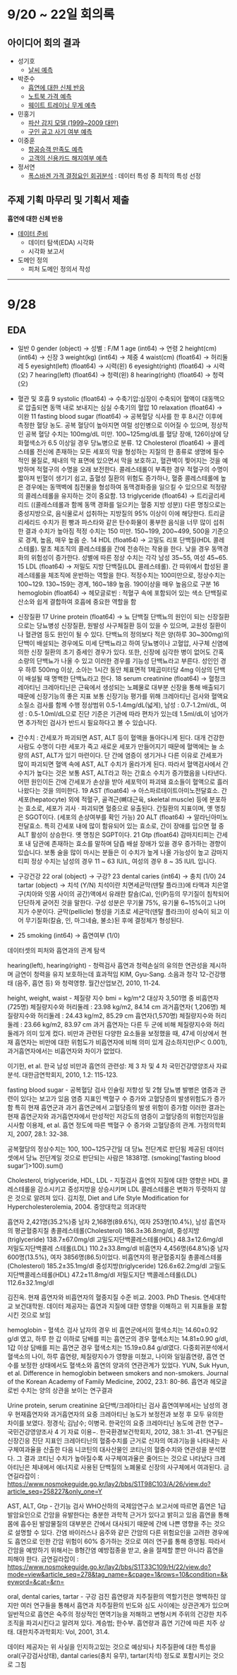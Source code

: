 <!-- 기간 : 22.9.20~10.7 -->
# 9/20 ~ 22일 회의록
## 아이디어 회의 결과
- 성기호
    - [날씨 예측](https://www.kaggle.com/datasets/ananthr1/weather-prediction)
- 박준수
    - [흡연에 대한 신체 반응](https://www.kaggle.com/datasets/kukuroo3/body-signal-of-smoking)
    - [노트북 가격 예측](https://www.kaggle.com/datasets/muhammetvarl/laptop-price?select=laptop_price.csv)
    - [웨이트 트레이닝 무게 예측 ](https://www.kaggle.com/datasets/kukuroo3/powerlifting-benchpress-weight-predict)
- 민홍기
    - [파산 감지 모델 (1999~2009 대만)](https://www.kaggle.com/datasets/fedesoriano/company-bankruptcy-prediction)
    - [구인 공고 사기 여부 예측](https://www.kaggle.com/datasets/shivamb/real-or-fake-fake-jobposting-prediction?datasetId=533871&sortBy=voteCount)
- 이중훈
    - [항공승객 만족도 예측](https://www.kaggle.com/datasets/teejmahal20/airline-passenger-satisfaction)
    - [고객의 신용카드 해지여부 예측](https://www.kaggle.com/datasets/gauravtopre/bank-customer-churn-dataset)
- 정서연
    - [폭스바겐 가격 결정요인 회귀분석](https://www.kaggle.com/code/gireeshs/volkswagen-price-regression-r-2-0-9555) : 데이터 특성 중 최적의 특성 선정

## 주제 기획 마무리 및 기획서 제출
**흡연에 대한 신체 반응**
- [데이터 준비](https://www.kaggle.com/datasets/kukuroo3/body-signal-of-smoking)
    - 데이터 탐색(EDA) 시각화
    - 시각화 보고서
- 도메인 정의
    - 피처 도메인 정의서 작성
---
# 9/28
## EDA
- 일반
    0   gender (object) -> 성별 : F/M
    1   age (int64) -> 연령
    2   height(cm) (int64)  -> 신장
    3   weight(kg) (int64) -> 체중
    4   waist(cm) (float64) -> 허리둘레
    5   eyesight(left) (float64) -> 시력(왼)
    6   eyesight(right) (float64) -> 시력(오)
    7   hearing(left) (float64) -> 청력(왼)
    8   hearing(right) (float64) -> 청력(오)

- 혈관 및 호흡
    9   systolic (float64) -> 수축기압:심장이 수축되어 혈액이 대동맥으로 압출되면 동맥 내로 보내지는 심실 수축기의 혈압
    10  relaxation (float64) -> 이완
    11  fasting blood sugar (float64) -> 공복혈당
    식사를 한 후 8시간 이후에 측정한 혈당 농도. 공복 혈당이 높아지면 여럴 성인병으로 이어질 수 있으며, 정상적인 공복 혈당 수치는 100mg/dL 미만.
    100~125mg/dL를 혈당 장애, 126이상에 당화혈색소가 6.5 이상일 경우 당뇨병으로 분류.
    12  Cholesterol (float64) -> 콜레스테롤
    전신에 존재하는 모든 세포의 막을 형성하는 지질의 한 종류로 생명에 필수적인 물질로,  체내의 막 표면에 있으면서 막을 보호하고, 혈관벽이 찢어지는 것을 예방하며 적혈구의 수명을 오래 보전한다.
    콜레스테롤이 부족한 경우 적혈구의 수명이 짧아져 빈혈이 생기기 쉽고, 출혈성 질환의 위험도 증가하나, 혈중 콜레스테롤에 높은 경우에는 동맥벽에 침전물을 형성하여 동맥경화증을 일으킬 수 있으므로 적정량의 콜레스테롤을 유지하는 것이 중요함.
    13  triglyceride  (float64) -> 트리글리세리드 ((콜레스테롤과 함께 동맥 경화를 일으키는 혈중 지방 성분))
    다른 명칭으로는 중성지방으로, 음식물로서 섭취하는 지방질의 95% 이상이 이에 해당한다.
    트리글리세리드 수치가 흰 빵과 파스타와 같은 탄수화물이 풍부한 음식을 너무 많이 섭취한 결과 수치가 높아짐
    적정 수치는 150 미만. 150~199, 200~499, 500을 기준으로 경계, 높음, 매우 높음 순.
    14  HDL (float64) -> 고밀도 리포 단백질(HDL 콜레스테롤). 말초 체조직의 콜레스테롤을 간에 전송하는 작용을 한다. 낮을 경우 동맥경화의 위험성이 증가한다. 성별에 따른 정상 수치는 각각 남성 35~55, 여성 45~65.
    15  LDL (float64) -> 저밀도 지방 단백질(LDL 콜레스테롤). 간 따위에서 합성된 콜레스테롤을 체조직에 운반하는 역할을 한다.
    적정수치는 100미만으로, 정상수치는 100~129. 130~159는 경계, 160~189 높음. 190이상을 매우 높음으로 구분
    16  hemoglobin (float64) -> 헤모글로빈 : 적혈구 속에 포함되어 있는 색소 단백질로 산소와 쉽게 결합하여 호흡에 중요한 역할을 함

- 신장질환
    17  Urine protein (float64) -> 뇨 단백질
    단백뇨의 원인이 되는 신장질환으로는 당뇨병성 신장질환, 원발성 사구체질환 등이 있을 수 있으며, 교원성 질환이나 혈관염 등도 원인이 될 수 있다. 단백뇨의 정의보다 적은 양(하루 30~300mg)의 단백이 배설되는 경우에도 미세 단백뇨라고 하여 당뇨병이나 고혈압, 사구체 신염에 의한 신장 질환의 초기 증세인 경우가 있다. 또한, 신장에 심각한 병이 없어도 간혹 소량의 단백뇨가 나올 수 있고 이러한 경우를 기능성 단백뇨라고 부른다. 
    성인인 경우 하루 500mg 이상, 소아는 1시간 동안 체표면적 1제곱미터당 4mg 이상의 단백이 배설될 때 명백한 단백뇨라고 한다.
    18  serum creatinine (float64) -> 혈청크레아티닌
    크레아티닌은 근육에서 생성되는 노폐물로 대부분 신장을 통해 배출되기 때문에 신장기능의 좋은 지표 보통 신장기능 평가를 위해 크레아티닌 검사와 혈액요소질소 검사를 함께 수행
    정상범위 0.5-1.4mg/dL(넓게), 남성 : 0.7-1.2ml/dL, 여성 : 0.5-1.0ml/dL으로 진단 기준은 기관에 따라 편차가 있는데 1.5ml/dL이 넘어가면 추가적인 검사가 반드시 필요하다고 볼 수 있습니다.

- 간수치 : 간세포가 파괴되면 AST, ALT 등이 혈액을 돌아다니게 된다. 대개 건강한 사람도 수명이 다한 세포가 죽고 새로운 세포가 만들어지기 때문에 혈액에는 늘 소량의 AST, ALT가 있기 마련이다. 단 간에 염증이 생기거나 다른 이유로 간세포가 많이 파괴되면 혈액 속에 AST, ALT 수치가 올라가게 된다. 따라서 혈액검사에서 간수치가 높다는 것은 보통 AST, ALT라고 하는 간효소 수치가 증가했음을 나타낸다. 어떤 원인이든 간에 간세포가 손상을 받아 세포막이 파괴돼 효소들이 혈액으로 흘러나왔다는 것을 의미한다.
    19  AST (float64) -> 아스파르테이트아미노전달효소. 간세포(hepatocyte) 외에 적혈구, 골격근(뼈대근육, skeletal muscle) 등에 분포하는 효소로, 세포가 괴사 · 파괴되면 혈중으로 유출된다. 간질환의 지표이며, 옛 명칭은 SGOT이다. (세포의 손상여부를 확인 가능)
    20  ALT (float64) -> 알라닌아미노전달효소. 특히 간세포 내에 많이 함유되어 있는 효소로, 간이 장애를 입으면 혈 중 ALT 활성이 상승한다. 옛 명칭은 SGPT이다.
    21  Gtp (float64)
    감마지티피는 간세포 내 담관에 존재하는 효소를 말하며 담즙 배설 장애가 있을 경우 증가하는 경향이 있습니다. 
    보통 술을 많이 마시는 분들은 이 수치가 높게 나올 가능성이 높고 감마지티피 정상 수치는 남성의 경우 11 ~ 63 IU/L, 여성의 경우 8 ~ 35 IU/L 입니다. 

- 구강건강
    22  oral (object) -> 구강?
    23  dental caries (int64) -> 충치 (1/0)
    24  tartar (object) -> 치석 (Y/N)
    치석이란 치면세균막(덴탈 플라크)에 타액과 치은열구(치아와 잇몸 사이의 공간)액에서 유래한 칼슘(Ca), 인(P)등의 무기질이 침착되어 단단하게 굳어진 것을 말한다. 구성 성분은 무기물 75%, 유기물 6~15%이고 나머지가 수분이다. 균막(pellicle) 형성을 기초로 세균막(덴탈 플라크)이 성숙이 되고 이어 무기질화(칼슘, 인, 마그네슘, 불소)된 후에 결정체가 형성된다.
- 25  smoking (int64) -> 흡연여부 (1/0)


데이터셋의 피처와 흡연과의 관계 탐색

hearing(left), hearing(right) - 청력검사
흡연과 청력손실의 유의한 연관성을 제시하며 금연이 청력을 유지 보호하는데 효과적임
KIM, Gyu-Sang. 소음과 청각 12-건강행태 (음주, 흡연 등) 와 청력영향. 월간산업보건, 2010, 11-24.

height, weight, waist - 체질량 지수
bmi = kg/m^2
대상자 3,501명 중 
비흡연자(725명)
체질량지수와 허리둘레 : 23.98 kg/m2, 84.14 cm
과거흡연자( 1,206명)
체질량지수와 허리둘레 : 24.43 kg/m2, 85.29 cm
흡연자(1,570명)
체질량지수와 허리둘레 : 23.66 kg/m2, 83.97 cm
과거 흡연자는 다른 두 군에 비해 체질량지수와 허리둘레가 의미 있게 컸다. 비만과 관련된 다양한 요소들을 보정했을 때, 
47세 이상에서 현재 흡연자는 비만에 대한 위험도가 비흡연자에 비해 의미 있게 감소하지만(P＜ 0.001), 과거흡연자에서는 비흡연자와 차이가 없었다.

이기헌, et al. 한국 남성 비만과 흡연의 관련성: 제 3 차 및 4 차 국민건강영양조사 자료 분석. 대한금연학회지, 2010, 1.2: 115-123.


fasting blood sugar - 공복혈당 검사
인슐링 저항성 및 2형 당뇨병 발병은 염증과 관련이 있다는 보고가 있음
염증 지표인 백혈구 수 증가와 고혈당증의 발생위험도가 증가함
특히 현재 흡연군과 과거 흡연군에서 고혈당증의 발생 위험이 증가함 이러한 결과는 현재 흡연군자와 과거흡연자에서 만성적인 저강도의 염증이 고혈당증의 위험인자임을 시사함
이용제, et al. 흡연 정도에 따른 백혈구 수 증가와 고혈당증의 관계. 가정의학회지, 2007, 28.1: 32-38.

공복혈당의 정상수치는 100, 100~125구간일 대 당뇨 전단계로 판단됨
제공된 데이터셋에서 당뇨 전단계일 것으로 판단되는 사람은 18381명.
(smoking['fasting blood sugar']>100).sum()
	

Cholesterol, triglyceride, HDL, LDL - 지질검사
흡연의 지질에 대한 영향은 HDL 콜레스테롤을 감소시키고 중성지방을 상승시키며 LDL 콜레스테롤은 변화가 뚜렷하지 않은 것으로 알려져 있다.
김치정, Diet and Life Style Modification for Hypercholesterolemia, 2004. 중앙대학교 의과대학

흡연자 2,421명(35.2%)중 
남자 2,168명(89.6%), 여자 253명(10.4%),
남성 흡연자의 평균혈중지질
총콜레스테롤(Cholesterol) 186.3±36.8mg/dl, 
중성지방(triglyceride) 138.7±67.0mg/dl
고밀도지단백콜레스테롤(HDL) 48.3±12.6mg/dl
저밀도지단백콜레 스테롤(LDL) 110.2±33.8mg/dl
비흡연자 4,456명(64.8%)중 
남자 600명(13.5%), 여자 3856명(86.5)이었다. 
비흡연자의 평균혈중지질
총콜레스테롤(Cholesterol) 185.2±35.1mg/dl
중성지방(triglyceride) 126.6±62.2mg/dl
고밀도지단백콜레스테롤(HDL) 47.2±11.8mg/dl
저밀도지단 백콜레스테롤(LDL) 112.6±32.1mg/dl

김진옥. 현재 흡연자와 비흡연자의 혈중지질 수준 비교. 2003. PhD Thesis. 연세대학교 보건대학원.
데이터 제공자는 흡연과 지질에 대한 영향을 이해하고 위 지표들을 포함시킨 것으로 보임

hemoglobin - 혈색소 검사
남자의 경우 
비 흡연군에서의 혈색소치는 14.60±0.92 g/dl 였고, 
하루 한 갑 이하로 담배를 피는 흡연군의 경우 혈색소치는 14.81±0.90 g/dl, 
1갑 이상 담배를 피는 흡연군 경우 혈색소치는 15.19±0.84 g/dl였다. 
다중회귀분석에서 혈색소의 나이, 하루 흡연량, 체질량지수가 영향을 미쳤고, 나이와 일일흡연량, 흡연 연수를 보정한 상태에서도 혈색소와 흡연의 양과의 연관관계가 있었다. 
YUN, Suk Hyun, et al. Difference in hemoglobin between smokers and non-smokers. Journal of the Korean Academy of Family Medicine, 2002, 23.1: 80-86.
흡연과 헤모글로빈 수치는 양의 상관을 보이는 연구결과

Urine protein, serum creatinine 요단백/크레아티닌 검사
흡연여부에서는 남성의 경우 현재흡연자와 과거흡연자의 요중 크레아티닌 농도가 보정전과 보정 후 모두 유의한 차이를 보였다.
정경식; 김남수; 이병국. 한국인의 요중 크레아티닌 농도에 관한 연구− 국민건강영양조사 4 기 자료 이용−. 한국환경보건학회지, 2012, 38.1: 31-41.
연구팀은 신장긴응 진단 지표인 크레아티닌의 혈중수치를 근거로 신자의 여과기능을 나타내는 사구체여과율을 산출한 다음 니코틴의 대사산물인 코티닌의 혈중수치와 연관성을 분석했다.
그 결과 코티닌 수치가 높아질수록 사구체여과율은 줄어드는 것으로 나타났다
크레아티닌은 체내에서 에너지로 사용된 단백질의 노폐물로 신장의 사구체에서 여과된다.
금연길라잡이 : https://www.nosmokeguide.go.kr/lay2/bbs/S1T98C103/A/26/view.do?article_seq=258227&only_one=Y


AST, ALT, Gtp - 간기능 검사
WHO산하의 국제암연구소 보고서에 따르면 흡연은 1급 발암요인으로 간암을 유발한다는 충분한 과학적 근거가 있다고 밝히고 있음
흡연을 통해 몸에 흡수된 발암물질의 대부분은 간에서 대사되기 때문에 간에 나쁜 영향을 주는 것으로 설명할 수 있다.
간염 바이러스나 음주와 같은 간암의 다른 위험요인을 고려한 경우에도 흡연으로 인한 간암 위험이 60% 증가하는 것으로 여러 연구를 통해 증명됨. 
따라서 간암을 예방하기 위해서는 B형간염 예방접종을 받고, 술을 절제할 뿐만 아니라 흡연을 피해야 한다.
금연길라잡이 : https://www.nosmokeguide.go.kr/lay2/bbs/S1T33C109/H/22/view.do?mode=view&article_seq=278&tag_name=&cpage=1&rows=10&condition=&keyword=&cat=&rn=


oral, dental caries, tartar - 구강 검진
흡연량과 치주질환의 역할기전은 명백하진 않지만 여러 연구들을 통해서 흡연과 치주질환의 빈도와 심도 사이에는 상관관계가 있으며 일반적으로 흡연은 숙주의 정상적인 면역기능을 저해하고 변형시켜 주위의 건강한 치주조직을 파괴시킨다고 알려져 있다.
계승범; 한수부. 흡연량과 흡연 기간에 따른 치주 상태. 대한치주과학회지: Vol, 2001, 31.4.

데이터 제공자는 위 사실을 인지하고있는 것으로 예상되나 치주질환에 대한 특성을 oral(구강검사상태), dantal caries(충치 유무), tartar(치석) 정도로 포함시키는 것으로 그침